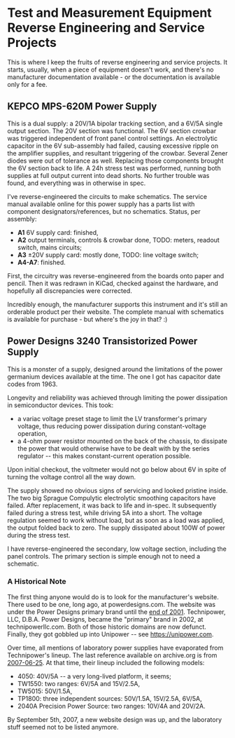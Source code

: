 # Test and Measurement Equipment Reverse Engineering and Service Projects

This is where I keep the fruits of reverse engineering and service projects. It starts, usually, when a piece of equipment doesn't work, and there's no manufacturer documentation available - or the documentation is available only for a fee.

## KEPCO MPS-620M Power Supply

This is a dual supply: a 20V/1A bipolar tracking section, and a 6V/5A single output section. The 20V section was functional. The 6V section crowbar was triggered independent of front panel control settings. An electrolytic capacitor in the 6V sub-assembly had failed, causing excessive ripple on the amplifier supplies, and resultant triggering of the crowbar. Several Zener diodes were out of tolerance as well. Replacing those components brought the 6V section back to life. A 24h stress test was performed, running both supplies at full output current into dead shorts. No further trouble was found, and everything was in otherwise in spec.

I've reverse-engineered the circuits to make schematics. The service manual available online for this power supply has a parts list with component designators/references, but no schematics. Status, per assembly:

- **A1** 6V supply card: finished,
- **A2** output terminals, controls & crowbar done, TODO: meters, readout switch, mains circuits;
- **A3** ±20V supply card: mostly done, TODO: line voltage switch;
- **A4-A7**: finished.

First, the circuitry was reverse-engineered from the boards onto paper and pencil. Then it was redrawn in KiCad, checked against the hardware, and hopefully all discrepancies were corrected.

Incredibly enough, the manufacturer supports this instrument and it's still an orderable product per their website. The complete manual with schematics is available for purchase - but where's the joy in that? :)

## Power Designs 3240 Transistorized Power Supply

This is a monster of a supply, designed around the limitations of the power germanium devices available at the time. The one I got has capacitor date codes from 1963.

Longevity and reliability was achieved through limiting the power dissipation in semiconductor devices. This took:

- a variac voltage preset stage to limit the LV transformer's primary voltage, thus reducing power dissipation during constant-voltage operation,
- a 4-ohm power resistor mounted on the back of the chassis, to dissipate the power that would otherwise have to be dealt with by the series regulator -- this makes constant-current operation possible.

Upon initial checkout, the voltmeter would not go below about 6V in spite of turning the voltage control all the way down.

The supply showed no obvious signs of servicing and looked pristine inside.  The two big Sprague Compulytic electrolytic smoothing capacitors have failed. After replacement, it was back to life and in-spec. It subsequently failed during a stress test, while driving 5A into a short. The voltage regulation seemed to work without load, but as soon as a load was applied, the output folded back to zero. The supply dissipated about 100W of power during the stress test.

I have reverse-engineered the secondary, low voltage section, including the panel controls. The primary section is simple enough not to need a schematic.


### A Historical Note

The first thing anyone would do is to look for the manufacturer's website. There used to be one, long ago, at powerdesigns.com. The website was under the Power Designs primary brand until the [end of 2001][PD1]. Technipower, LLC, D.B.A. Power Designs, became the "primary" brand in 2002, at technipowerllc.com. Both of those historic domains are now defunct. Finally, they got gobbled up into Unipower -- see https://unipower.com.

Over time, all mentions of laboratory power supplies have evaporated from Technipower's lineup. The last reference available on archive.org is from [2007-06-25][PD2]. At that time, their lineup included the following models:

- 4050: 40V/5A -- a very long-lived platform, it seems;
- TW1550: two ranges: 6V/5A and 15V/2.5A,
- TW5015: 50V/1.5A,
- TP1800: three independent sources: 50V/1.5A, 15V/2.5A, 6V/5A,
- 2040A Precision Power Source: two ranges: 10V/4A and 20V/2A.

By September 5th, 2007, a new website design was up, and the laboratory stuff seemed not to be listed anymore.

[PD1]: https://web.archive.org/web/20010817035051/www.powerdesigns.com/powerdes.htm

[PD2]: https://web.archive.org/web/20070625144324/www.technipowerllc.com/